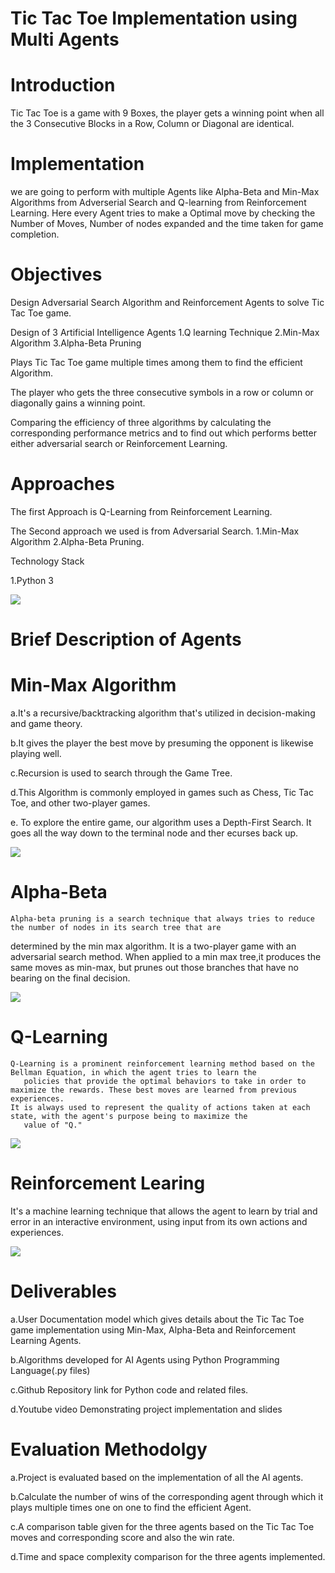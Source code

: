 # Tic Tac Toe Implementation using Multi Agents

   

# Introduction

 Tic Tac Toe is a game with 9 Boxes, the player gets a winning point when all the 3 Consecutive Blocks in a Row, Column or Diagonal are identical.

# Implementation
   
 we are going to perform with multiple Agents like Alpha-Beta and Min-Max Algorithms from Adverserial Search and Q-learning from Reinforcement Learning. Here every Agent tries to make a Optimal move by checking the Number of Moves, Number of nodes expanded and the time taken for game completion.


# Objectives

Design Adversarial Search Algorithm and Reinforcement Agents to solve Tic Tac Toe game.

Design of 3 Artificial Intelligence Agents
 1.Q learning Technique
 2.Min-Max Algorithm
 3.Alpha-Beta Pruning

Plays Tic Tac Toe game multiple times among them to find the efficient Algorithm.

The player who gets the three consecutive symbols in a row or column or diagonally gains a winning point.

Comparing the efficiency of three algorithms by calculating the corresponding performance metrics and to find out which performs better either adversarial search or Reinforcement Learning.

# Approaches
The first Approach is Q-Learning from Reinforcement Learning. 

The Second approach we used is from Adversarial Search.
           1.Min-Max Algorithm
           2.Alpha-Beta Pruning.
           
Technology Stack

1.Python 3

![](https://github.com/KalpanaChamala/Tic-Tac-Toe-Project/blob/main/tic%20tac%20toe/Image.png)


# Brief Description of Agents

# Min-Max Algorithm

  a.It's a recursive/backtracking algorithm that's utilized in decision-making and game theory.

  b.It gives the player the best move by presuming the opponent is likewise playing well.

  c.Recursion is used to search through the Game Tree.

  d.This Algorithm is commonly employed in games such as Chess, Tic Tac Toe, and other two-player games.

  e. To explore the entire game, our algorithm uses a Depth-First Search. It goes all the way down to the terminal node and  ther ecurses back up.
  
  ![](https://github.com/KalpanaChamala/Tic-Tac-Toe-Project/blob/main/tic%20tac%20toe/min%20max.jpeg)

            


# Alpha-Beta 

    Alpha-beta pruning is a search technique that always tries to reduce the number of nodes in its search tree that are 
determined by the min max algorithm. It is a two-player game with an adversarial search method. When applied to a min max tree,it produces the same moves as min-max, but prunes out those branches that have no bearing on the final decision.

![](https://github.com/KalpanaChamala/Tic-Tac-Toe-Project/blob/main/tic%20tac%20toe/alpah%20beta.png)

         

# Q-Learning   

    Q-Learning is a prominent reinforcement learning method based on the Bellman Equation, in which the agent tries to learn the 
       policies that provide the optimal behaviors to take in order to maximize the rewards. These best moves are learned from previous experiences.
    It is always used to represent the quality of actions taken at each state, with the agent's purpose being to maximize the
       value of "Q."    
       
   ![](https://github.com/KalpanaChamala/Tic-Tac-Toe-Project/blob/main/tic%20tac%20toe/q%20learning.jpeg)

 # Reinforcement Learing
 
   It's a machine learning technique that allows the agent to learn by trial and error in an interactive environment, using 
input from its own actions and experiences.  

![](https://github.com/KalpanaChamala/Tic-Tac-Toe-Project/blob/main/tic%20tac%20toe/reinforcemt.png)

       

 # Deliverables

  a.User Documentation model which gives details about the Tic Tac Toe game implementation using Min-Max, Alpha-Beta and         Reinforcement Learning Agents.

  b.Algorithms developed for AI Agents using Python Programming Language(.py files)

  c.Github Repository link for Python code and related files.

  d.Youtube video Demonstrating project implementation and slides
        
 # Evaluation Methodolgy

  a.Project is evaluated based on the implementation of all the AI agents.

  b.Calculate the number of wins of the corresponding agent through which it plays multiple times one on one to find the efficient Agent.

  c.A comparison table given for the three agents based on the Tic Tac Toe moves and corresponding score and also the win rate. 

  d.Time and space complexity comparison for the three agents implemented.
